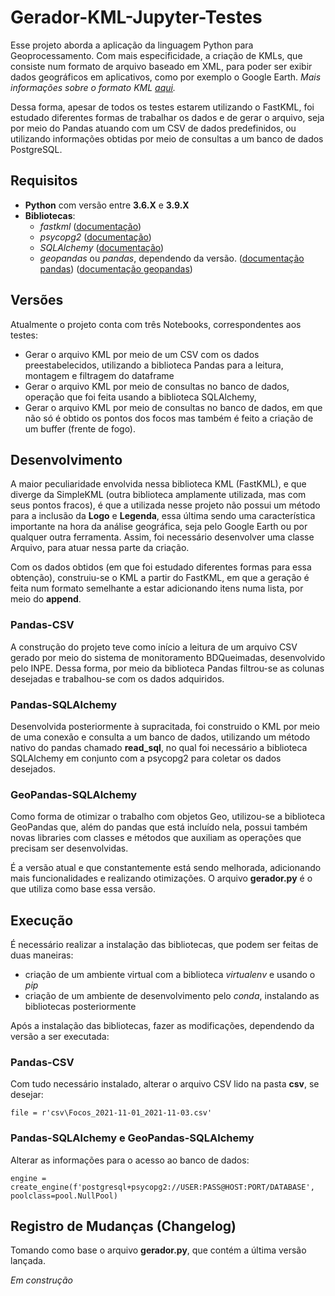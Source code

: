 # Gerador-KML-Jupyter-Testes

Esse projeto aborda a aplicação da linguagem Python para Geoprocessamento. Com mais especificidade, a criação de KMLs, que consiste num formato de arquivo baseado em XML, para poder ser exibir dados geográficos em aplicativos, como por exemplo o Google Earth. 
*Mais informações sobre o formato KML [aqui](https://developers.google.com/kml/documentation).*

Dessa forma, apesar de todos os testes estarem utilizando o FastKML, foi estudado diferentes formas de trabalhar os dados e de gerar o arquivo, seja por meio do Pandas atuando com um CSV de dados predefinidos, ou utilizando informações obtidas por meio de consultas a um banco de dados PostgreSQL.

## Requisitos

- **Python** com versão entre **3.6.X** e **3.9.X**
- **Bibliotecas**: 
  - *fastkml* ([documentação](https://fastkml.readthedocs.io/en/latest/))
  - *psycopg2* ([documentação](https://www.psycopg.org/docs/))
  - *SQLAlchemy* ([documentação](https://docs.sqlalchemy.org/en/14/))
  - *geopandas* ou *pandas*, dependendo da versão. ([documentação pandas](https://pandas.pydata.org/docs/)) ([documentação geopandas](https://geopandas.org/en/stable/docs.html))

## Versões

Atualmente o projeto conta com três Notebooks, correspondentes aos testes:

- Gerar o arquivo KML por meio de um CSV com os dados preestabelecidos, utilizando a biblioteca Pandas para a leitura, montagem e filtragem do dataframe
- Gerar o arquivo KML por meio de consultas no banco de dados, operação que foi feita usando a biblioteca SQLAlchemy, 
- Gerar o arquivo KML por meio de consultas no banco de dados, em que não só é obtido os pontos dos focos mas também é feito a criação de um buffer (frente de fogo).

## Desenvolvimento

A maior peculiaridade envolvida nessa biblioteca KML (FastKML), e que diverge da SimpleKML (outra biblioteca amplamente utilizada, mas com seus pontos fracos), é que a utilizada nesse projeto não possui um método para a inclusão da **Logo** e **Legenda**, essa última sendo uma característica importante na hora da análise geográfica, seja pelo Google Earth ou por qualquer outra ferramenta. Assim, foi necessário desenvolver uma classe Arquivo, para atuar nessa parte da criação.

Com os dados obtidos (em que foi estudado diferentes formas para essa obtenção), construiu-se o KML a partir do FastKML, em que a geração é feita num formato semelhante a estar adicionando itens numa lista, por meio do **append**. <br>

### Pandas-CSV

A construção do projeto teve como início a leitura de um arquivo CSV gerado por meio do sistema de monitoramento BDQueimadas, desenvolvido pelo INPE. Dessa forma, por meio da biblioteca Pandas filtrou-se as colunas desejadas e trabalhou-se com os dados adquiridos. <br>

### Pandas-SQLAlchemy

Desenvolvida posteriormente à supracitada, foi construido o KML por meio de uma conexão e consulta a um banco de dados, utilizando um método nativo do pandas chamado **read_sql**, no qual foi necessário a biblioteca SQLAlchemy em conjunto com a psycopg2 para coletar os dados desejados. <br>

### GeoPandas-SQLAlchemy

Como forma de otimizar o trabalho com objetos Geo, utilizou-se a biblioteca GeoPandas que, além do pandas que está incluído nela, possui também novas libraries com classes e métodos que auxiliam as operações que precisam ser desenvolvidas.

É a versão atual e que constantemente está sendo melhorada, adicionando mais funcionalidades e realizando otimizações. O arquivo **gerador.py** é o que utiliza como base essa versão.

## Execução 

É necessário realizar a instalação das bibliotecas, que podem ser feitas de duas maneiras:
  - criação de um ambiente virtual com a biblioteca *virtualenv* e usando o *pip*
  - criação de um ambiente de desenvolvimento pelo *conda*, instalando as bibliotecas posteriormente

Após a instalação das bibliotecas, fazer as modificações, dependendo da versão a ser executada:

### Pandas-CSV
Com tudo necessário instalado, alterar o arquivo CSV lido na pasta **csv**, se desejar: <br>

    file = r'csv\Focos_2021-11-01_2021-11-03.csv'

### Pandas-SQLAlchemy e GeoPandas-SQLAlchemy
Alterar as informações para o acesso ao banco de dados:

    engine = create_engine(f'postgresql+psycopg2://USER:PASS@HOST:PORT/DATABASE', poolclass=pool.NullPool)


## Registro de Mudanças (Changelog)

Tomando como base o arquivo **gerador.py**, que contém a última versão lançada.

*Em construção*
